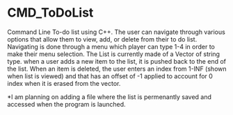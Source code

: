 # CMD_ToDoList
Command Line To-do list using C++. The user can navigate through various options that allow them to view, add, or delete from their to do list. Navigating is done through a menu which player can type 1-4 in order to make their menu selection. The List is currently made of a Vector of string type. when a user adds a new item to the list, it is pushed back to the end of the list. When an item is deleted, the user enters an index from 1-INF (shown when list is viewed) and that has an offset of -1 applied to account for 0 index when it is erased from the vector.

*I am planning on adding a file where the list is permenantly saved and accessed when the program is launched.

